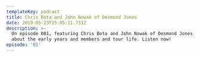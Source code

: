 ```yaml
---
templateKey: podcast
title: Chris Bota and John Nowak of Desmond Jones
date: 2019-05-23T15:05:11.731Z
description: >-
  On episode 001, featuring Chris Bota and John Nowak of Desmond Jones, we chat
  about the early years and members and tour life. Listen now!
episode: '01'
---
```


